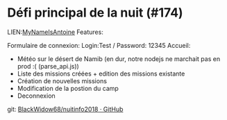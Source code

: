 # Défi principal de la nuit (#174)
LIEN:[MyNameIsAntoine](https://mynameisantoine.pro/)
Features:

Formulaire de connexion: Login:Test / Password: 12345
Accueil:
- Météo sur le désert de Namib (en dur, notre nodejs ne marchait pas en prod :( (parse_api.js))
- Liste des missions créées + edition des missions existante
- Création de nouvelles missions
- Modification de la postion du camp
- Deconnexion

git: [BlackWidow68/nuitinfo2018 · GitHub](https://github.com/BlackWidow68/nuitinfo2018)

